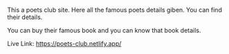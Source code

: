 This a poets club site. Here all the famous poets details giben.
You can find their details.

You can buy their famous book and you can know that book details.

Live Link: https://poets-club.netlify.app/
